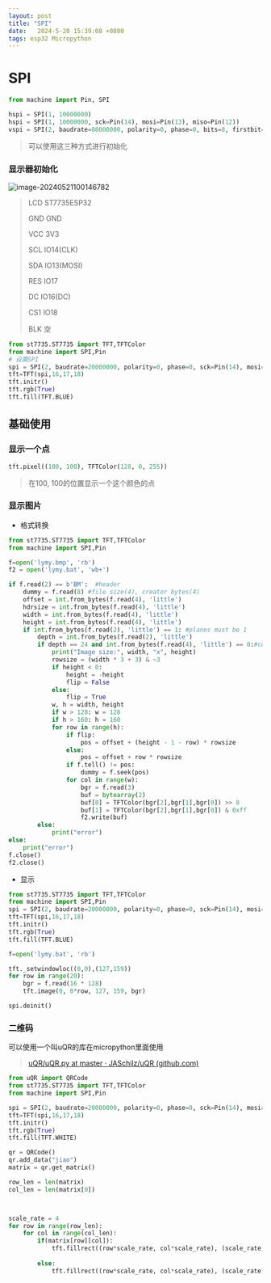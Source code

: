 ```yaml
---
layout: post
title: "SPI" 
date:   2024-5-20 15:39:08 +0800
tags: esp32 Micropython
---
```


# SPI

```python
from machine import Pin, SPI

hspi = SPI(1, 10000000)
hspi = SPI(1, 10000000, sck=Pin(14), mosi=Pin(13), miso=Pin(12))
vspi = SPI(2, baudrate=80000000, polarity=0, phase=0, bits=8, firstbit=0, sck=Pin(18), mosi=Pin(23), miso=Pin(19))
```

> 可以使用这三种方式进行初始化

### 显示器初始化

![image-20240521100146782](https://picture-01-1316374204.cos.ap-beijing.myqcloud.com/image/202405211001032.png)

> LCD ST7735ESP32
>
> GND GND
>
> VCC 3V3
>
> SCL IO14(CLK)
>
> SDA IO13(MOSI)
>
> RES IO17
>
> DC IO16(DC)
>
> CS1 IO18
>
> BLK 空

```python
from st7735.ST7735 import TFT,TFTColor
from machine import SPI,Pin
# 设置SPI
spi = SPI(2, baudrate=20000000, polarity=0, phase=0, sck=Pin(14), mosi=Pin(13), miso=Pin(12))
tft=TFT(spi,16,17,18)
tft.initr()
tft.rgb(True)
tft.fill(TFT.BLUE)
```

## 基础使用

### 显示一个点

```python
tft.pixel((100, 100), TFTColor(128, 0, 255))
```

> 在100, 100的位置显示一个这个颜色的点

### 显示图片

+ 格式转换

```python
from st7735.ST7735 import TFT,TFTColor
from machine import SPI,Pin

f=open('lymy.bmp', 'rb')
f2 = open('lymy.bat', 'wb+')

if f.read(2) == b'BM':  #header
    dummy = f.read(8) #file size(4), creator bytes(4)
    offset = int.from_bytes(f.read(4), 'little')
    hdrsize = int.from_bytes(f.read(4), 'little')
    width = int.from_bytes(f.read(4), 'little')
    height = int.from_bytes(f.read(4), 'little')
    if int.from_bytes(f.read(2), 'little') == 1: #planes must be 1
        depth = int.from_bytes(f.read(2), 'little')
        if depth == 24 and int.from_bytes(f.read(4), 'little') == 0:#compress method == uncompressed
            print("Image size:", width, "x", height)
            rowsize = (width * 3 + 3) & ~3
            if height < 0:
                height = -height
                flip = False
            else:
                flip = True
            w, h = width, height
            if w > 128: w = 128
            if h > 160: h = 160
            for row in range(h):
                if flip:
                    pos = offset + (height - 1 - row) * rowsize
                else:
                    pos = offset + row * rowsize
                if f.tell() != pos:
                    dummy = f.seek(pos)
                for col in range(w):
                    bgr = f.read(3)
                    buf = bytearray(2)
                    buf[0] = TFTColor(bgr[2],bgr[1],bgr[0]) >> 8
                    buf[1] = TFTColor(bgr[2],bgr[1],bgr[0]) & 0xff
                    f2.write(buf)
        else:
            print("error")
else:
    print("error")
f.close()
f2.close()
```

+ 显示

```python
from st7735.ST7735 import TFT,TFTColor
from machine import SPI,Pin
spi = SPI(2, baudrate=20000000, polarity=0, phase=0, sck=Pin(14), mosi=Pin(13), miso=Pin(12))
tft=TFT(spi,16,17,18)
tft.initr()
tft.rgb(True)
tft.fill(TFT.BLUE)

f=open('lymy.bat', 'rb')

tft._setwindowloc((0,0),(127,159))
for row in range(20):
    bgr = f.read(16 * 128)
    tft.image(0, 8*row, 127, 159, bgr)

spi.deinit()
```

### 二维码

可以使用一个叫uQR的库在micropython里面使用

> [uQR/uQR.py at master · JASchilz/uQR (github.com)](https://github.com/JASchilz/uQR/blob/master/uQR.py)

```python
from uQR import QRCode
from st7735.ST7735 import TFT,TFTColor
from machine import SPI,Pin

spi = SPI(2, baudrate=20000000, polarity=0, phase=0, sck=Pin(14), mosi=Pin(13), miso=Pin(12))
tft=TFT(spi,16,17,18)
tft.initr()
tft.rgb(True)
tft.fill(TFT.WHITE)

qr = QRCode()
qr.add_data("jiao")
matrix = qr.get_matrix()

row_len = len(matrix)
col_len = len(matrix[0])



scale_rate = 4
for row in range(row_len):
    for col in range(col_len):
        if(matrix[row][col]):
            tft.fillrect((row*scale_rate, col*scale_rate), (scale_rate, scale_rate), TFT.BLACK)
            
        else:
            tft.fillrect((row*scale_rate, col*scale_rate), (scale_rate, scale_rate), TFT.WHITE)
```



